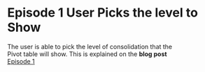 # Episode 1 User Picks the level to Show

<p>
    The user is able to pick the level of consolidation that the<br>
    Pivot table will show. This is explained
    on the <strong>blog post</strong><br>
    <a href='http://lawrence-smartpagemake.com/Live/2022/08/19/building-excel-with-vba-ep1/'>
       Episode 1
    </a> 
</p>
    
<p>
